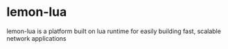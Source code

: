 lemon-lua
=========

lemon-lua is a platform built on lua runtime for easily building fast, scalable network applications
